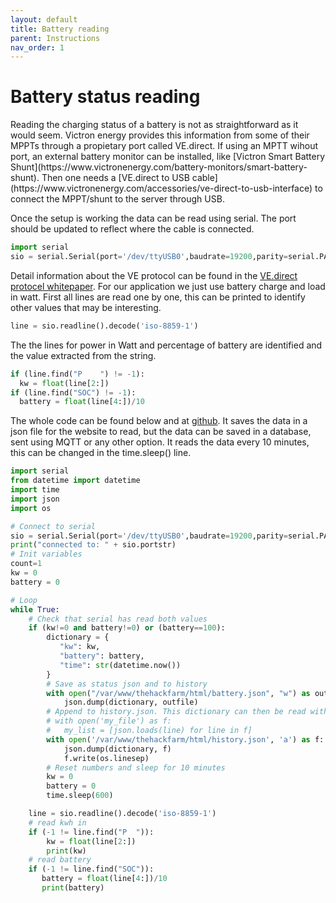 ```yaml
---
layout: default
title: Battery reading
parent: Instructions
nav_order: 1
---
```

<h1>Battery status reading</h1>
Reading the charging status of a battery is not as straightforward as it would seem. Victron energy provides this information from some of their MPPTs through a propietary port called VE.direct. If using an MPTT wihout port, an external battery monitor can be installed, like [Victron Smart Battery Shunt](https://www.victronenergy.com/battery-monitors/smart-battery-shunt). Then one needs a [VE.direct to USB cable](https://www.victronenergy.com/accessories/ve-direct-to-usb-interface) to connect the MPPT/shunt to the server through USB.

Once the setup is working the data can be read using serial. The port should be updated to reflect where the cable is connected.
```py
import serial
sio = serial.Serial(port='/dev/ttyUSB0',baudrate=19200,parity=serial.PARITY_NONE,stopbits=serial.STOPBITS_ONE,bytesize=serial.EIGHTBITS,timeout=12)
```
Detail information about the VE protocol can be found in the [VE.direct protocel whitepaper](https://www.victronenergy.com/support-and-downloads/technical-information). For our application we just use battery charge and load in watt.
First all lines are read one by one, this can be printed to identify other values that may be interesting.
```py
line = sio.readline().decode('iso-8859-1')
```
The the lines for power in Watt and percentage of battery are identified and the value extracted from the string.
```py
if (line.find("P	") != -1):
  kw = float(line[2:])
if (line.find("SOC") != -1):
  battery = float(line[4:])/10
```
The whole code can be found below and at [github](https://github.com/zapico/SolarServer). It saves the data in a json file for the website to read, but the data can be saved in a database, sent using MQTT or any other option. It reads the data every 10 minutes, this can be changed in the time.sleep() line.
```py
import serial
from datetime import datetime
import time
import json
import os

# Connect to serial
sio = serial.Serial(port='/dev/ttyUSB0',baudrate=19200,parity=serial.PARITY_NONE,stopbits=serial.STOPBITS_ONE,bytesize=serial.EIGHTBITS,timeout=12)
print("connected to: " + sio.portstr)
# Init variables
count=1
kw = 0
battery = 0

# Loop
while True:
    # Check that serial has read both values
    if (kw!=0 and battery!=0) or (battery==100):
        dictionary = {
           "kw": kw,
           "battery": battery,
           "time": str(datetime.now())
        }
        # Save as status json and to history
        with open("/var/www/thehackfarm/html/battery.json", "w") as outfile:
            json.dump(dictionary, outfile)
        # Append to history.json. This dictionary can then be read with:
        # with open('my_file') as f:
        #   my_list = [json.loads(line) for line in f]
        with open('/var/www/thehackfarm/html/history.json', 'a') as f:
            json.dump(dictionary, f)
            f.write(os.linesep)
        # Reset numbers and sleep for 10 minutes
        kw = 0
        battery = 0
        time.sleep(600)

    line = sio.readline().decode('iso-8859-1')
    # read kwh in
    if (-1 != line.find("P	")):
        kw = float(line[2:])
        print(kw)
    # read battery
    if (-1 != line.find("SOC")):
       battery = float(line[4:])/10
       print(battery)

```
